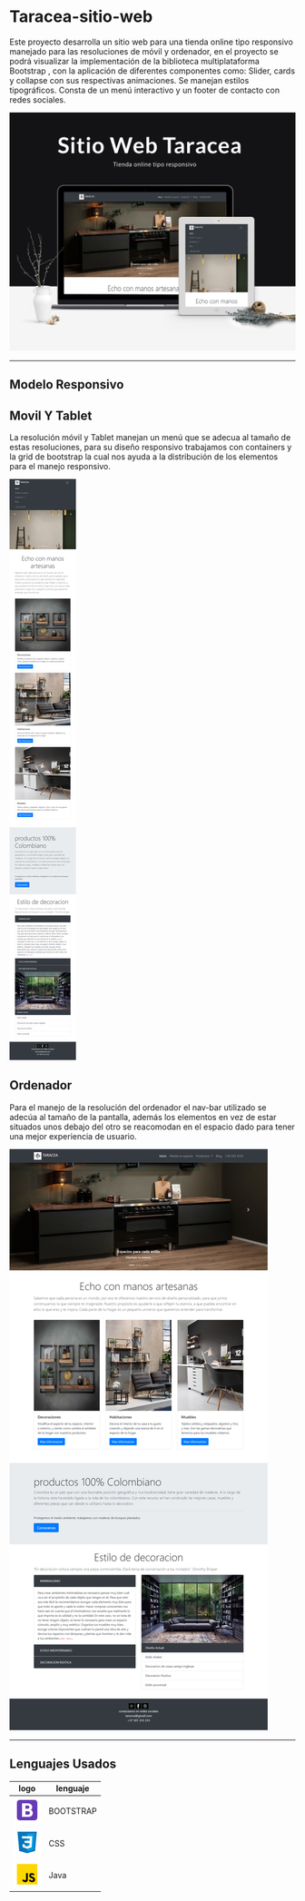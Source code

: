 # Taracea-sitio-web

Este proyecto desarrolla un sitio web para una tienda online tipo responsivo manejado para las resoluciones de móvil y ordenador, en el proyecto se podrá visualizar la implementación de la biblioteca multiplataforma Bootstrap , con la aplicación de diferentes componentes como: Slider, cards y collapse con sus respectivas animaciones. Se manejan estilos tipográficos. Consta de un menú interactivo y un footer de contacto con redes sociales.

![Imagen sitio web taracea](Presentacion/Taraceapresentacion.png)

---

## Modelo Responsivo

## Movil Y Tablet

La resolución móvil y Tablet manejan un menú que se adecua al tamaño de estas resoluciones, para su diseño responsivo trabajamos con containers y la grid de bootstrap la cual nos ayuda a la distribución de los elementos para el manejo responsivo. 

![Imagen taracea movil](Presentacion/TaraceaMovil.png)

## Ordenador

Para el manejo de la resolución del ordenador el nav-bar utilizado se adecúa al tamaño de la pantalla, además los elementos en vez de estar situados unos debajo del otro se reacomodan en el espacio dado para tener una mejor experiencia de usuario.

![Imagen taracea movil](Presentacion/TaraceaOrdenador.png)

---
## Lenguajes Usados

|logo | lenguaje|
|-------|--------|
| ![Logo Bootstrap](Presentacion/bootstrap.png)  | BOOTSTRAP |
| ![Logo Html](Presentacion/css.png)  | CSS |
| ![Logo Html](Presentacion/js.png)  | Java |